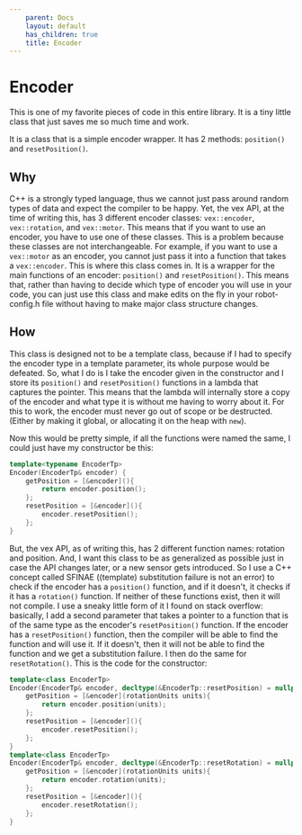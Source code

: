 ```yaml
---
    parent: Docs
    layout: default
    has_children: true
    title: Encoder
---
```

# Encoder
This is one of my favorite pieces of code in this entire library. It is a tiny little class that just saves me so much time and work. 

It is a class that is a simple encoder wrapper. It has 2 methods: `position()` and `resetPosition()`.

## Why
C++ is a strongly typed language, thus we cannot just pass around random types of data and expect the compiler to be happy. Yet, the vex API, at the time of writing this, has 3 different encoder classes: `vex::encoder`, `vex::rotation`, and `vex::motor`. This means that if you want to use an encoder, you have to use one of these classes. This is a problem because these classes are not interchangeable. For example, if you want to use a `vex::motor` as an encoder, you cannot just pass it into a function that takes a `vex::encoder`. This is where this class comes in. It is a wrapper for the main functions of an encoder: `position()` and `resetPosition()`. This means that, rather than having to decide which type of encoder you will use in your code, you can just use this class and make edits on the fly in your robot-config.h file without having to make major class structure changes.

## How
This class is designed not to be a template class, because if I had to specify the encoder type in a template parameter, its whole purpose would be defeated. So, what I do is I take  the encoder given in the constructor and I store its `position()` and `resetPosition()` functions in a lambda that captures the pointer. This means that the lambda will internally store a copy of the encoder and what type it is without me having to worry about it. For this to work, the encoder must never go out of scope or be destructed. (Either by making it global, or allocating it on the heap with `new`). 

Now this would be pretty simple, if all the functions were named the same, I could just have my constructor be this:
```cpp
template<typename EncoderTp>
Encoder(EncoderTp& encoder) {
    getPosition = [&encoder](){
        return encoder.position();
    };
    resetPosition = [&encoder](){
        encoder.resetPosition();
    };
}
```

But, the vex API, as of writing this, has 2 different function names: rotation and position. And, I want this class to be as generalized as possible just in case the API changes later, or a new sensor gets introduced. So I use a C++ concept called SFINAE ((template) substitution failure is not an error) to check if the encoder has a `position()` function, and if it doesn't, it checks if it has a `rotation()` function. If neither of these functions exist, then it will not compile. I use a sneaky little form of it I found on stack overflow: basically, I add a second parameter that takes a pointer to a function that is of the same type as the encoder's `resetPosition()` function. If the encoder has a `resetPosition()` function, then the compiler will be able to find the function and will use it. If it doesn't, then it will not be able to find the function and we get a substitution failure. I then do the same for `resetRotation()`. This is the code for the constructor:

```cpp
template<class EncoderTp>
Encoder(EncoderTp& encoder, decltype(&EncoderTp::resetPosition) = nullptr) {
    getPosition = [&encoder](rotationUnits units){
        return encoder.position(units);
    };
    resetPosition = [&encoder](){
        encoder.resetPosition();
    };
}
template<class EncoderTp>
Encoder(EncoderTp& encoder, decltype(&EncoderTp::resetRotation) = nullptr) {
    getPosition = [&encoder](rotationUnits units){
        return encoder.rotation(units);
    };
    resetPosition = [&encoder](){
        encoder.resetRotation();
    };
}
```